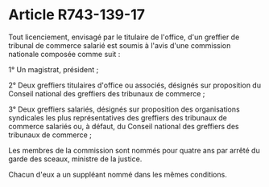 # Article R743-139-17

Tout licenciement, envisagé par le titulaire de l'office, d'un greffier de tribunal de commerce salarié est soumis à l'avis d'une commission nationale composée comme suit :

1° Un magistrat, président ;

2° Deux greffiers titulaires d'office ou associés, désignés sur proposition du Conseil national des greffiers des tribunaux de commerce ;

3° Deux greffiers salariés, désignés sur proposition des organisations syndicales les plus représentatives des greffiers des tribunaux de commerce salariés ou, à défaut, du Conseil national des greffiers des tribunaux de commerce ;

Les membres de la commission sont nommés pour quatre ans par arrêté du garde des sceaux, ministre de la justice.

Chacun d'eux a un suppléant nommé dans les mêmes conditions.
